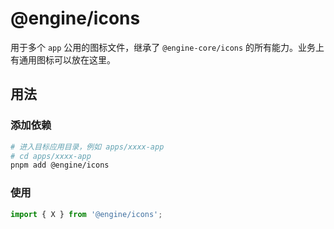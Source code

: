 # @engine/icons

用于多个 `app` 公用的图标文件，继承了 `@engine-core/icons` 的所有能力。业务上有通用图标可以放在这里。

## 用法

### 添加依赖

```bash
# 进入目标应用目录，例如 apps/xxxx-app
# cd apps/xxxx-app
pnpm add @engine/icons
```

### 使用

```ts
import { X } from '@engine/icons';
```
